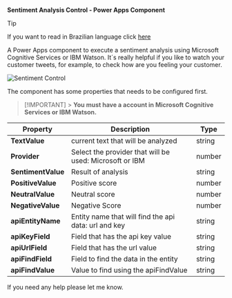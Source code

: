 **Sentiment Analysis Control - Power Apps Component**

> [!TIP]
> If you want to read in Brazilian language click [here](readme.pt-br.md)

A Power Apps component to execute a sentiment analysis using Microsoft Cognitive Services or IBM Watson. It´s really helpful if you like to watch your customer tweets, for example, to check how are you feeling your customer.

![Sentiment Control](pcf_control_sentiment.gif)

The component has some properties that needs to be configured first.

> [!IMPORTANT] > **You must have a account in Microsoft Cognitive Services or IBM Watson.**

| Property           | Description                                             | Type   |
| ------------------ | ------------------------------------------------------- | ------ |
| **TextValue**      | current text that will be analyzed                      | string |
| **Provider**       | Select the provider that will be used: Microsoft or IBM | number |
| **SentimentValue** | Result of analysis                                      | string |
| **PositiveValue**  | Positive score                                          | number |
| **NeutralValue**   | Neutral score                                           | number |
| **NegativeValue**  | Negative Score                                          | number |
| **apiEntityName**  | Entity name that will find the api data: url and key    | string |
| **apiKeyField**    | Field that has the api key value                        | string |
| **apiUrlField**    | Field that has the url value                            | string |
| **apiFindField**   | Field to find the data in the entity                    | string |
| **apiFindValue**   | Value to find using the apiFindValue                    | string |

If you need any help please let me know.
